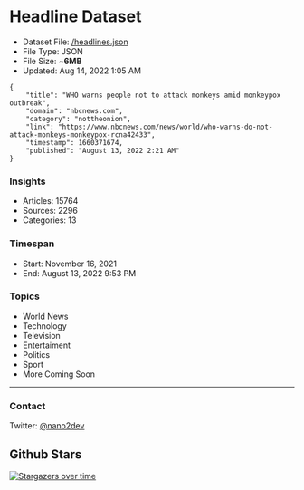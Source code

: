# Headline Dataset

- Dataset File: [/headlines.json](https://raw.githubusercontent.com/fwd/news/master/headlines.json) 
- File Type: JSON
- File Size: ~**6MB**
- Updated: Aug 14, 2022 1:05 AM

```
{
    "title": "WHO warns people not to attack monkeys amid monkeypox outbreak",
    "domain": "nbcnews.com",
    "category": "nottheonion",
    "link": "https://www.nbcnews.com/news/world/who-warns-do-not-attack-monkeys-monkeypox-rcna42433",
    "timestamp": 1660371674,
    "published": "August 13, 2022 2:21 AM"
}
```

### Insights

- Articles: 15764
- Sources: 2296
- Categories: 13

### Timespan

- Start: November 16, 2021
- End: August 13, 2022 9:53 PM

### Topics

- World News
- Technology
- Television
- Entertaiment
- Politics
- Sport
- More Coming Soon

---

### Contact 

Twitter: [@nano2dev](https://twitter.com/nano2dev)

## Github Stars

[![Stargazers over time](https://starchart.cc/fwd/news.svg)](https://starchart.cc/fwd/news)
	